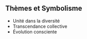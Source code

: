 ## Thèmes et Symbolisme
- Unité dans la diversité
- Transcendance collective
- Évolution consciente
